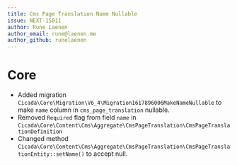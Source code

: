```yaml
---
title: Cms Page Translation Name Nullable
issue: NEXT-15011
author: Rune Laenen
author_email: rune@laenen.me 
author_github: runelaenen
---
```

# Core
* Added migration `Cicada\Core\Migration\V6_4\Migration1617896006MakeNameNullable` to make `name` column in `cms_page_translation` nullable.
* Removed `Required` flag from field `name` in `Cicada\Core\Content\Cms\Aggregate\CmsPageTranslation\CmsPageTranslationDefinition`
* Changed method `Cicada\Core\Content\Cms\Aggregate\CmsPageTranslation\CmsPageTranslationEntity::setName()` to accept null.
